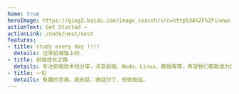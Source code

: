 ```yaml
---
home: true
heroImage: https://gimg2.baidu.com/image_search/src=http%3A%2F%2Finews.gtimg.com%2Fnewsapp_bt%2F0%2F13027921094%2F1000.jpg&refer=http%3A%2F%2Finews.gtimg.com&app=2002&size=f9999,10000&q=a80&n=0&g=0n&fmt=auto?sec=1655347858&t=aac8b09a4a6231012cb5bcd8793c1c25
actionText: Get Started →
actionLink: /node/nest/nest
features:
- title: study every day !!!!
  details: 记录前端路上的.
- title: 前端成长之路
  details: 专注前端技术栈分享，涉及前端、Node、Linux、数据库等，希望我们都能成为优秀的全栈开发工程师
- title: 一扣
  details: 有趣的灵魂。座右铭：做就对了、拒绝拖延。
---
```

